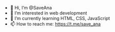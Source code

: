 - 👋 Hi, I’m @SaveAna
- 👀 I’m interested in web development
- 🌱 I’m currently learning HTML, CSS, JavaScript
- 📫 How to reach me: https://t.me/save_ana

<!---
- 💞️ I’m looking to collaborate on ...
SaveAna/SaveAna is a ✨ special ✨ repository because its `README.md` (this file) appears on your GitHub profile.
You can click the Preview link to take a look at your changes.
--->
